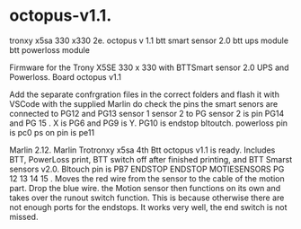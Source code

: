 # octopus-v1.1.
tronxy x5sa 330 x330 2e. octopus v 1.1 btt smart sensor 2.0 btt ups module btt powerloss module 

Firmware for the Trony X5SE 330 x 330 with BTTSmart sensor 2.0 UPS and Powerloss. Board octopus v1.1

Add the separate confrgration files in the correct folders and flash it with VSCode with the supplied Marlin do check the pins the smart senors are connected to PG12 and PG13 sensor 1 sensor 2 to PG sensor 2 is pin PG14 and PG 15 . X is PG6 and PG9 is Y. PG10 is endstop bltoutch. powerloss pin is pc0 ps on pin is pe11 

Marlin 2.12. Marlin Trotronxy x5sa 4th Btt octopus v1.1 is ready. Includes BTT, PowerLoss print, BTT switch off after finished printing, and BTT Smarst sensors v2.0. Bltouch pin is PB7 ENDSTOP ENDSTOP MOTIESENSORS PG 12 13 14 15 .
Moves the red wire from the sensor to the cable of the motion part. Drop the blue wire. the Motion sensor then functions on its own and takes over the runout switch function. This is because otherwise there are not enough ports for the endstops. It works very well, the end switch is not missed.

